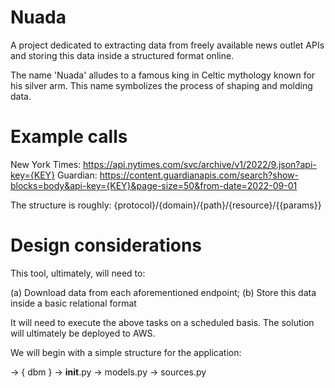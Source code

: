 # Nuada

A project dedicated to extracting data from freely available news outlet APIs and storing this data inside a structured format online.

The name 'Nuada' alludes to a famous king in Celtic mythology known for his silver arm. This name symbolizes the process of shaping and molding data.

# Example calls

New York Times: https://api.nytimes.com/svc/archive/v1/2022/9.json?api-key={KEY}
Guardian: https://content.guardianapis.com/search?show-blocks=body&api-key={KEY}&page-size=50&from-date=2022-09-01

The structure is roughly: {protocol}/{domain}/{path}/{resource}/{{params}}

# Design considerations

This tool, ultimately, will need to:

(a) Download data from each aforementioned endpoint; 
(b) Store this data inside a basic relational format

It will need to execute the above tasks on a scheduled basis. The solution will ultimately be deployed to AWS.

We will begin with a simple structure for the application:

-> { dbm }
    -> __init__.py
    -> models.py
    -> sources.py




